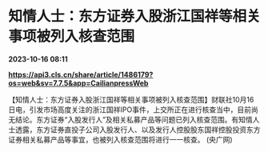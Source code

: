 # 知情人士：东方证券入股浙江国祥等相关事项被列入核查范围

**2023-10-16 08:11**

**https://api3.cls.cn/share/article/1486179?os=web&sv=7.7.5&app=CailianpressWeb**

【知情人士：东方证券入股浙江国祥等相关事项被列入核查范围】财联社10月16日电，引发市场高度关注的浙江国祥IPO事件，上交所正在进行核查当中，目前尚无结论。东方证券“入股发行人”及相关私募产品等问题已列入核查范围。有知情人士透露，东方证券直投子公司入股发行人、以及发行人控股股东国祥控股投资东方证券相关私募产品等事宜，也被列入核查范围将进行一一核查。 (央广网)
